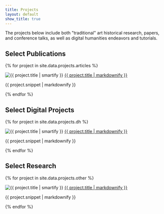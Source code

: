 ```yaml
---
title: Projects
layout: default
show_title: true
---
```


The projects below include both "traditional" art historical research, papers, and conference talks, as well as digital humanities endeavors and tutorials.

<!-- Automatic project list generator -->

## Select Publications
{% for project in site.data.projects.articles %}
<div class="toc">
<img src="{{ project.avatar }}" alt="{{ project.title | smartify }}" class="avatar" />
<a href="{{ project.url }}">{{ project.title | markdownify }}</a>
<p>{{ project.snippet | markdownify }}</p>
</div>
{% endfor %}

## Select Digital Projects
{% for project in site.data.projects.dh %}
<div class="toc">
<img src="{{ project.avatar }}" alt="{{ project.title | smartify }}" class="avatar" />
<a href="{{ project.url }}">{{ project.title | markdownify }}</a>
<p>{{ project.snippet | markdownify }}</p>
</div>
{% endfor %}

## Select Research
{% for project in site.data.projects.other %}
<div class="toc">
<img src="{{ project.avatar }}" alt="{{ project.title | smartify }}" class="avatar" />
<a href="{{ project.url }}">{{ project.title | markdownify }}</a>
<p>{{ project.snippet | markdownify }}</p>
</div>
{% endfor %}
